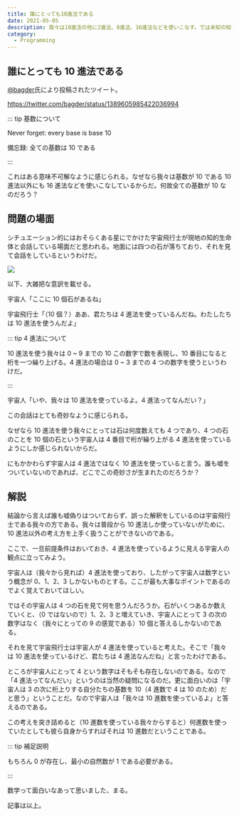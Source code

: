 ```yaml
---
title: 誰にとっても10進法である
date: 2021-05-05
description: 我々は10進法の他に2進法、8進法、16進法などを使いこなす。では未知の知的生命体は何進法を使うのだろうか
category: 
  - Programming
---
```


## 誰にとっても 10 進法である

[@bagder](https://twitter.com/bagder)氏により投稿されたツイート。

https://twitter.com/bagder/status/1389605985422036994

::: tip 基数について

Never forget: every base is base 10

備忘録: 全ての基数は 10 である

:::

これはある意味不可解なように感じられる。なぜなら我々は基数が 10 である 10 進法以外にも 16 進法などを使いこなしているからだ。何故全ての基数が 10 なのだろう？



## 問題の場面

シチュエーション的にはおそらくある星にでかけた宇宙飛行士が現地の知的生命体と会話している場面だと思われる。地面には四つの石が落ちており、それを見て会話をしているというわけだ。

![](https://pbs.twimg.com/media/E0jfOJXWQAIfs2O?format=png)

以下、大雑把な意訳を載せる。

宇宙人「ここに 10 個石があるね」

宇宙飛行士「（10 個？）ああ、君たちは 4 進法を使っているんだね。わたしたちは 10 進法を使うんだよ」

::: tip 4 進法について

10 進法を使う我々は 0 ~ 9 までの 10 この数字で数を表現し、10 番目になると桁を一つ繰り上げる。4 進法の場合は 0 ~ 3 までの 4 つの数字を使うというわけだ。

:::

宇宙人「いや、我々は 10 進法を使っているよ。4 進法ってなんだい？」

この会話はとても奇妙なように感じられる。

なぜなら 10 進法を使う我々にとっては石は何度数えても 4 つであり、4 つの石のことを 10 個の石という宇宙人は 4 番目で桁が繰り上がる 4 進法を使っているようにしか感じられないからだ。

にもかかわらず宇宙人は 4 進法ではなく 10 進法を使っていると言う。誰も嘘をついていないのであれば、どこでこの奇妙さが生まれたのだろうか？

## 解説

結論から言えば誰も嘘偽りはついておらず、誤った解釈をしているのは宇宙飛行士である我々の方である。我々は普段から 10 進法しか使っていないがために、10 進法以外の考え方を上手く扱うことができないのである。

ここで、一旦前提条件はおいておき、4 進法を使っているように見える宇宙人の観点に立ってみよう。

宇宙人は（我々から見れば）4 進法を使っており、したがって宇宙人は数字という概念が 0、1、2、3 しかないものとする。ここが最も大事なポイントであるのでよく覚えておいてほしい。

ではその宇宙人は 4 つの石を見て何を思うんだろうか。石がいくつあるか数えていくと、（0 ではないので）1、2、3 と増えていき、宇宙人にとって 3 の次の数字はなく（我々にとっての 9 の感覚である）10 個と答えるしかないのである。

それを見て宇宙飛行士は宇宙人が 4 進法を使っていると考えた。そこで「我々は 10 進法を使っているけど、君たちは 4 進法なんだね」と言ったわけである。

ところが宇宙人にとって 4 という数字はそもそも存在しないのである。なので「4 進法ってなんだい」というのは当然の疑問になるのだ。更に面白いのは「宇宙人は 3 の次に桁上りする自分たちの基数を 10（4 進数で 4 は 10 のため）だと思う」ということだ。なので宇宙人は「我々は 10 進数を使っているよ」と答えるのである。

この考えを突き詰めると（10 進数を使っている我々からすると）何進数を使っていたとしても彼ら自身からすればそれは 10 進数だということである。

::: tip 補足説明

もちろん 0 が存在し、最小の自然数が 1 である必要がある。

:::

数学って面白いなあって思いました、まる。

記事は以上。
